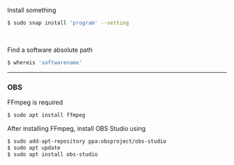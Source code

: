 Install something

~~~bash
$ sudo snap install 'program' --setting
~~~

<br>

Find a software absolute path

~~~bash
$ whereis 'softwarename'
~~~

***

### OBS

FFmpeg is required

~~~bash
$ sudo apt install ffmpeg
~~~

After installing FFmpeg, install OBS Studio using

~~~bash
$ sudo add-apt-repository ppa:obsproject/obs-studio
$ sudo apt update
$ sudo apt install obs-studio
~~~